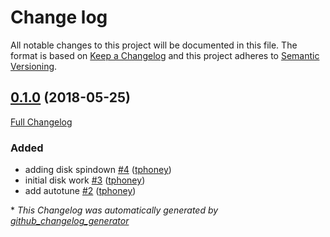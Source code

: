# Change log

All notable changes to this project will be documented in this file. The format is based on [Keep a Changelog](http://keepachangelog.com/en/1.0.0/) and this project adheres to [Semantic Versioning](http://semver.org).

## [0.1.0](https://github.com/tphoney/green/tree/0.1.0) (2018-05-25)

[Full Changelog](https://github.com/tphoney/green/compare/5cd37e5f8bfffcbbb4e492dcd77d7f3f54fa8232...0.1.0)

### Added

- adding disk spindown [\#4](https://github.com/tphoney/green/pull/4) ([tphoney](https://github.com/tphoney))
- initial disk work [\#3](https://github.com/tphoney/green/pull/3) ([tphoney](https://github.com/tphoney))
- add autotune [\#2](https://github.com/tphoney/green/pull/2) ([tphoney](https://github.com/tphoney))



\* *This Changelog was automatically generated by [github_changelog_generator](https://github.com/skywinder/Github-Changelog-Generator)*
